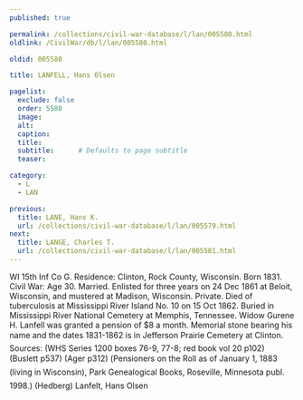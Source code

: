 ```yaml
---
published: true

permalink: /collections/civil-war-database/l/lan/005580.html
oldlink: /CivilWar/db/l/lan/005580.html

oldid: 005580

title: LANFELL, Hans Olsen

pagelist:
  exclude: false
  order: 5580
  image: 
  alt:
  caption:
  title:
  subtitle:      # Defaults to page subtitle
  teaser:

category: 
  - L 
  - LAN

previous:
  title: LANE, Hans K.
  url: /collections/civil-war-database/l/lan/005579.html  
next:
  title: LANGE, Charles T.
  url: /collections/civil-war-database/l/lan/005581.html   
---
```

WI 15th Inf Co G. Residence: Clinton, Rock County, Wisconsin. Born 1831. Civil War: Age 30. Married. Enlisted for three years on 24 Dec 1861 at Beloit, Wisconsin, and mustered at Madison, Wisconsin. Private. Died of tuberculosis at Mississippi River Island No. 10 on 15 Oct 1862. Buried in Mississippi River National Cemetery at Memphis, Tennessee. Widow Gurene H. Lanfell was granted a pension of $8 a month. Memorial stone bearing his name and the dates &#147;1831-1862&#148; is in Jefferson Prairie Cemetery at Clinton. Sources: (WHS Series 1200 boxes 76-9, 77-8; red book vol 20 p102) (Buslett p537) (Ager p312) (&#147;Pensioners on the Roll as of January 1, 1883 (living in Wisconsin)&#148;, Park Genealogical Books, Roseville, Minnesota publ. 1998.) (Hedberg) &#147;Lanfelt, Hans Olsen&#148;